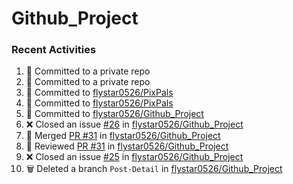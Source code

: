 # Github_Project

### Recent Activities
<!--START_SECTION:activity-->
1. 📝 Committed to a private repo
2. 📝 Committed to a private repo
3. 📝 Committed to [flystar0526/PixPals](https://github.com/flystar0526/PixPals/commit/82012b9f71847aad2a8945ef89e0f6046351014b)
4. 📝 Committed to [flystar0526/PixPals](https://github.com/flystar0526/PixPals/commit/1900b626db4f2619fb7327fd1a2ddde8d4a33cff)
5. 📝 Committed to [flystar0526/Github_Project](https://github.com/flystar0526/Github_Project/commit/d307d8ff710c2cb0aa86b57dcc9ef823df537e8e)
6. ❌ Closed an issue [#26](https://github.com/flystar0526/Github_Project/issues/26) in [flystar0526/Github_Project](https://github.com/flystar0526/Github_Project)
7. 🔀 Merged [PR #31](https://github.com/flystar0526/Github_Project/pull/31) in [flystar0526/Github_Project](https://github.com/flystar0526/Github_Project)
8. 🔎 Reviewed [PR #31](https://github.com/flystar0526/Github_Project/pull/31) in [flystar0526/Github_Project](https://github.com/flystar0526/Github_Project)
9. ❌ Closed an issue [#25](https://github.com/flystar0526/Github_Project/issues/25) in [flystar0526/Github_Project](https://github.com/flystar0526/Github_Project)
10. 🗑️ Deleted a branch `Post-Detail` in [flystar0526/Github_Project](https://github.com/flystar0526/Github_Project)
<!--END_SECTION:activity-->
